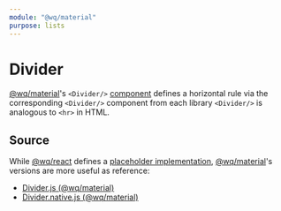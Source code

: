 ```yaml
---
module: "@wq/material"
purpose: lists
---
```


# Divider

[@wq/material]'s `<Divider/>` [component] defines a horizontal rule via the corresponding `<Divider/>` component from each library  `<Divider/>` is analogous to `<hr>` in HTML.

## Source

While [@wq/react] defines a [placeholder implementation][react-src], [@wq/material]'s versions are more useful as reference:

 * [Divider.js (@wq/material)][material-src]
 * [Divider.native.js (@wq/material)][material-native-src]

[component]: ./index.md
[@wq/react]: ../@wq/react.md
[@wq/material]: ../@wq/material.md

[react-src]: https://github.com/wq/wq.app/blob/main/packages/react/src/components/Divider.js
[material-src]: https://github.com/wq/wq.app/blob/main/packages/material/src/components/Divider.js
[material-native-src]: https://github.com/wq/wq.app/blob/main/packages/material/src/components/Divider.native.js

